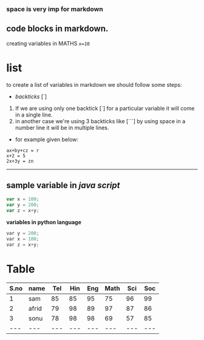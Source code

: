 ### space is very imp for markdown 
## code blocks in markdown.
creating variables in MATHS `x=10`
# list

to create a list of variables in markdown we should follow some steps: 
- *backticks* [`]
1.  If we are using only one backtick [`] for a particular variable it will come in a single line. 
2.  in another case we're using 3 backticks like [```] by using space in a number line it will be in multiple lines.
-  for example given below:

```
ax+by+cz = r
x+2 = 5
2x+3y = zn
```
-------------------------------------------------
## sample variable in *java script*
```javascript
var x = 100;
var y = 200;
var z = x+y;
```
**variables in python language**
```python
var y = 200;
var x = 100;
var z = x+y;
```


# Table

| S.no | name  |  Tel  |  Hin  |   Eng  |  Math  |  Sci  |  Soc |
| ---  | ---   |  ---  |  ---  |   ---  |  ---   |  ---  |  --- |
|  1   | sam   |  85   |  85   |   95   |  75    |  96   |  99  |
|  2   | afrid |  79   |  98   |   89   |  97    |  87   |  86  |
|  3   | sonu  |  78   |  98   |   98   |  69    |  57   |  85  |
|  --- | ---   | ---   |  ---  |  ---   |  ---   |  ---  |  --- |
